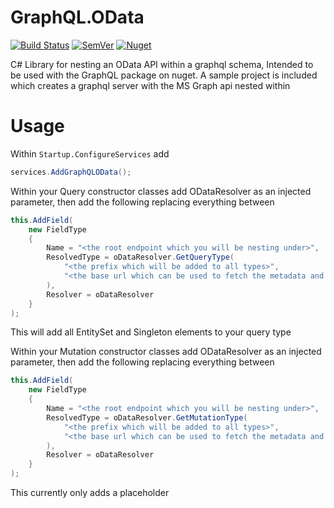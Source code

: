 # GraphQL.OData
[![Build Status](https://dev.azure.com/fishandrichardson-oss/GraphQL.OData/_apis/build/status/FishandRichardsonPC.GraphQL.OData?branchName=master)](https://dev.azure.com/fishandrichardson-oss/GraphQL.OData/_build/latest?definitionId=1&branchName=master)
[![SemVer](https://img.shields.io/nuget/v/GraphQL.OData.svg)](https://semver.org)
[![Nuget](https://img.shields.io/nuget/dt/GraphQL.OData.svg)](https://www.nuget.org/packages/GraphQL.OData)


C# Library for nesting an OData API within a graphql schema, Intended to be used with the GraphQL 
package on nuget. A sample project is included which creates a graphql server with the MS Graph api
nested within

# Usage
Within `Startup.ConfigureServices` add
```c#
services.AddGraphQLOData();
```
Within your Query constructor classes add ODataResolver as an injected parameter, then add the following
replacing everything between <angle brackets>
```c#
this.AddField(
    new FieldType
    {
        Name = "<the root endpoint which you will be nesting under>",
        ResolvedType = oDataResolver.GetQueryType(
            "<the prefix which will be added to all types>",
            "<the base url which can be used to fetch the metadata and call the api>"
        ),
        Resolver = oDataResolver
    }
);
```
This will add all EntitySet and Singleton elements to your query type

Within your Mutation constructor classes add ODataResolver as an injected parameter, then add the following
replacing everything between <angle brackets>
```c#
this.AddField(
    new FieldType
    {
        Name = "<the root endpoint which you will be nesting under>",
        ResolvedType = oDataResolver.GetMutationType(
            "<the prefix which will be added to all types>",
            "<the base url which can be used to fetch the metadata and call the api>"
        ),
        Resolver = oDataResolver
    }
);
```
This currently only adds a placeholder
